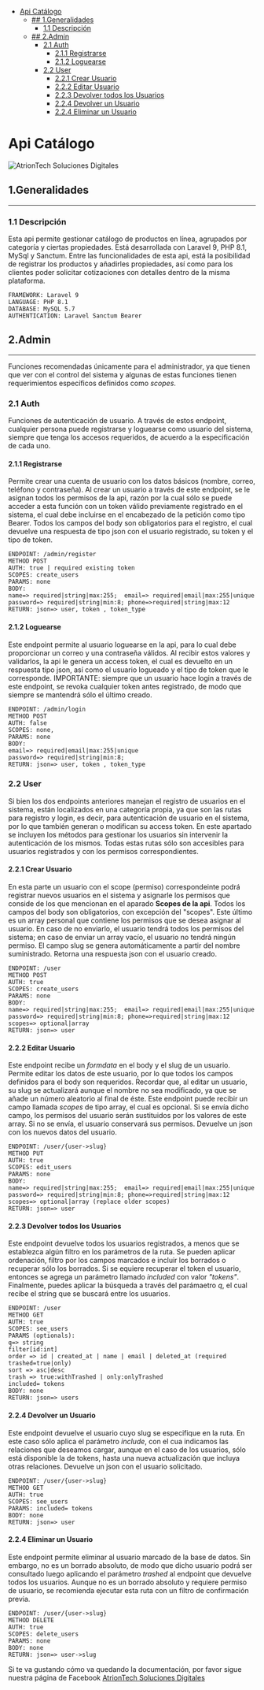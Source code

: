 - [Api Catálogo](#api-catálogo)
  - [## 1.Generalidades](#-1generalidades)
    - [1.1 Descripción](#11-descripción)
  - [## 2.Admin](#-2admin)
    - [2.1 Auth](#21-auth)
      - [2.1.1 Registrarse](#211-registrarse)
      - [2.1.2 Loguearse](#212-loguearse)
    - [2.2 User](#22-user)
      - [2.2.1 Crear Usuario](#221-crear-usuario)
      - [2.2.2 Editar Usuario](#222-editar-usuario)
      - [2.2.3 Devolver todos los Usuarios](#223-devolver-todos-los-usuarios)
      - [2.2.4 Devolver un Usuario](#224-devolver-un-usuario)
      - [2.2.4 Eliminar un Usuario](#224-eliminar-un-usuario)
# Api Catálogo
![AtrionTech Soluciones Digitales](https://res.cloudinary.com/dboafhu31/image/upload/c_scale,w_150/v1640200158/j2tkinbsvvlzlrksy7nk.png)
## 1.Generalidades
------
### 1.1 Descripción
Esta api permite gestionar catálogo de productos en línea, agrupados por categoría y ciertas propiedades. Está desarrollada con Laravel 9, PHP 8.1, MySql y Sanctum. Entre las funcionalidades de esta api, está la posibilidad de registrar los productos y añadirles propiedades, así como para los clientes poder solicitar cotizaciones con detalles dentro de la misma plataforma.
```
FRAMEWORK: Laravel 9
LANGUAGE: PHP 8.1
DATABASE: MySQL 5.7
AUTHENTICATION: Laravel Sanctum Bearer
```
## 2.Admin
---
Funciones recomendadas únicamente para el administrador, ya que tienen que ver con el control del sistema y algunas de estas funciones tienen requerimientos específicos definidos como *scopes*. 

### 2.1 Auth
Funciones de autenticación de usuario. A través de estos endpoint, cualquier persona puede registrarse y loguearse como usuario del sistema, siempre que tenga los accesos requeridos, de acuerdo a la especificación de cada uno.

#### 2.1.1 Registrarse
Permite crear una cuenta de usuario con los datos básicos (nombre, correo, teléfono y contraseña). Al crear un usuario a través de este endpoint, se le asignan todos los permisos de la api, razón por la cual sólo se puede acceder a esta función con un token válido previamente registrado en el sistema, el cual debe incluirse en el encabezado de la petición como tipo Bearer. Todos los campos del body son obligatorios para el registro, el cual devuelve una respuesta de tipo json con el usuario registrado, su token y el tipo de token.
```
ENDPOINT: /admin/register
METHOD POST
AUTH: true | required existing token
SCOPES: create_users
PARAMS: none
BODY:
name=> required|string|max:255;  email=> required|email|max:255|unique
password=> required|string|min:8; phone=>required|string|max:12
RETURN: json=> user, token , token_type
```
#### 2.1.2 Loguearse
Este endpoint permite al usuario loguearse en la api, para lo cual debe proporcionar un correo y una contraseña válidos. Al recibir estos valores y validarlos, la api le genera un access token, el cual es devuelto en un respuesta tipo json, así como el usuario logueado y el tipo de token que le corresponde. IMPORTANTE: siempre que un usuario hace login a través de este endpoint, se revoka cualquier token antes registrado, de modo que siempre se mantendrá sólo el último creado.
```
ENDPOINT: /admin/login
METHOD POST
AUTH: false
SCOPES: none,
PARAMS: none
BODY:
email=> required|email|max:255|unique
password=> required|string|min:8;
RETURN: json=> user, token , token_type
```
### 2.2 User
Si bien los dos endpoints anteriores manejan el registro de usuarios en el sistema, están localizados en una categoría propia, ya que son las rutas para registro y login, es decir, para autenticación de usuario en el sistema, por lo que también generan o modifican su access token. En este apartado se incluyen los métodos para gestionar los usuarios sin intervenir la autenticación de los mismos. Todas estas rutas sólo son accesibles para usuarios registrados y con los permisos correspondientes.
#### 2.2.1 Crear Usuario
En esta parte un usuario con el scope (permiso) correspondeinte podrá registrar nuevos usuarios en el sistema y asignarle los permisos que conside de los que mencionan en el aparado **Scopes de la api**. Todos los campos del body son obligatorios, con excepción del "scopes". Este último es un array personal que contiene los permisos que se desea asignar al usuario. En caso de no enviarlo, el usuario tendrá todos los permisos del sistema; en caso de enviar un array vacío, el usuario no tendrá ningún permiso. El campo slug se genera automáticamente a partir del nombre suministrado. Retorna una respuesta json con el usuario creado.
```
ENDPOINT: /user
METHOD POST
AUTH: true
SCOPES: create_users
PARAMS: none
BODY:
name=> required|string|max:255;  email=> required|email|max:255|unique
password=> required|string|min:8; phone=>required|string|max:12
scopes=> optional|array
RETURN: json=> user
```
#### 2.2.2 Editar Usuario
Este endpoint recibe un *formdata* en el body y el slug de un usuario. Permite editar los datos de este usuario, por lo que todos los campos definidos para el body son requeridos. Recordar que, al editar un usuario, su slug se actualizará aunque el nombre no sea modificado, ya que se añade un número aleatorio al final de éste. Este endpoint puede recibir un campo llamada *scopes* de tipo array, el cual es opcional. Si se envía dicho campo, los permisos del usuario serán sustituidos por los valores de este array. Si no se envía, el usuario conservará sus permisos. Devuelve un json con los nuevos datos del usuario.
```
ENDPOINT: /user/{user->slug}
METHOD PUT
AUTH: true
SCOPES: edit_users
PARAMS: none
BODY:
name=> required|string|max:255;  email=> required|email|max:255|unique
password=> required|string|min:8; phone=>required|string|max:12
scopes=> optional|array (replace older scopes)
RETURN: json=> user
```
#### 2.2.3 Devolver todos los Usuarios
Este endpoint devuelve todos los usuarios registrados, a menos que se establezca algún filtro en los parámetros de la ruta. Se pueden aplicar ordenación, filtro por los campos marcados e incluir los borrados o recuperar sólo los borrados. Si se equiere recuperar el token el usuario, entonces se agrega un parámetro llamado *included* con valor *"tokens"*. Finalmente, puedes aplicar la búsqueda a través del parámaetro *q*, el cual recibe el string que se buscará entre los usuarios.
```
ENDPOINT: /user
METHOD GET
AUTH: true
SCOPES: see_users
PARAMS (optionals):
q=> string
filter[id:int]
order => id | created_at | name | email | deleted_at (required trashed=true|only)
sort => asc|desc
trash => true:withTrashed | only:onlyTrashed
included= tokens
BODY: none
RETURN: json=> users
```
#### 2.2.4 Devolver un Usuario
Este endpoint devuelve el usuario cuyo slug se especifique en la ruta. En este caso sólo aplica el parámetro *include*, con el cua indicamos las relaciones que deseamos cargar, aunque en el caso de los usuarios, sólo está disponible la de tokens, hasta una nueva actualización que incluya otras relaciones. Devuelve un json con el usuario solicitado. 
```
ENDPOINT: /user/{user->slug}
METHOD GET
AUTH: true
SCOPES: see_users
PARAMS: included= tokens
BODY: none
RETURN: json=> user
```
#### 2.2.4 Eliminar un Usuario
Este endpoint permite eliminar al usuario marcado de la base de datos. Sin embargo, no es un borrado absoluto, de modo que dicho usuario podrá ser consultado luego aplicando el parámetro *trashed* al endpoint que devuelve todos los usuarios. Aunque no es un borrado absoluto y requiere permiso de usuario, se recomienda ejecutar esta ruta con un filtro de confirmación previa.
```
ENDPOINT: /user/{user->slug}
METHOD DELETE
AUTH: true
SCOPES: delete_users
PARAMS: none
BODY: none
RETURN: json=> user->slug
```

Si te va gustando cómo va quedando la documentación, por favor sigue nuestra página de Facebook [AtrionTech Soluciones Digitales](https://www.facebook.com/atriontech)
